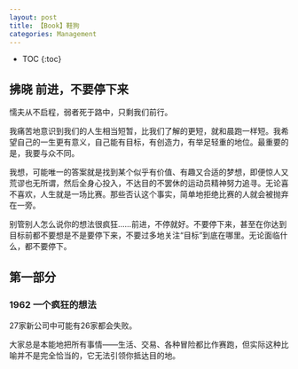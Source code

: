 ```yaml
---
layout: post
title: 【Book】鞋狗
categories: Management
---
```


* TOC
{:toc}

## 拂晓 前进，不要停下来

懦夫从不启程，弱者死于路中，只剩我们前行。

我痛苦地意识到我们的人生相当短暂，比我们了解的更短，就和晨跑一样短。我希望自己的一生更有意义，自己能有目标，有创造力，有举足轻重的地位。最重要的是，我要与众不同。

我想，可能唯一的答案就是找到某个似乎有价值、有趣又合适的梦想，即便惊人又荒谬也无所谓，然后全身心投入，不达目的不罢休的运动员精神努力追寻。无论喜不喜欢，人生就是一场比赛。那些否认这个事实，简单地拒绝比赛的人就会被抛弃在一旁。

别管别人怎么说你的想法很疯狂……前进，不停就好。不要停下来，甚至在你达到目标前都不要想是不是要停下来，不要过多地关注“目标”到底在哪里。无论面临什么，都不要停下。

## 第一部分

### 1962 一个疯狂的想法

27家新公司中可能有26家都会失败。

大家总是本能地把所有事情——生活、交易、各种冒险都比作赛跑，但实际这种比喻并不是完全恰当的，它无法引领你抵达目的地。